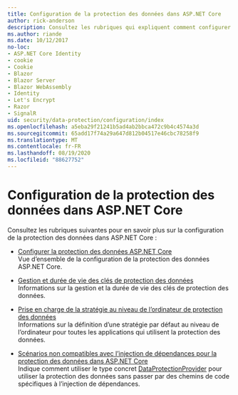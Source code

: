 ```yaml
---
title: Configuration de la protection des données dans ASP.NET Core
author: rick-anderson
description: Consultez les rubriques qui expliquent comment configurer la protection des données dans ASP.NET Core.
ms.author: riande
ms.date: 10/12/2017
no-loc:
- ASP.NET Core Identity
- cookie
- Cookie
- Blazor
- Blazor Server
- Blazor WebAssembly
- Identity
- Let's Encrypt
- Razor
- SignalR
uid: security/data-protection/configuration/index
ms.openlocfilehash: a5eba29f21241b5ad4ab2bbca472c9b4c4574a3d
ms.sourcegitcommit: 65add17f74a29a647d812b04517e46cbc78258f9
ms.translationtype: MT
ms.contentlocale: fr-FR
ms.lasthandoff: 08/19/2020
ms.locfileid: "88627752"
---
```

# <a name="data-protection-configuration-in-aspnet-core"></a>Configuration de la protection des données dans ASP.NET Core

Consultez les rubriques suivantes pour en savoir plus sur la configuration de la protection des données dans ASP.NET Core :

* [Configurer la protection des données ASP.NET Core](xref:security/data-protection/configuration/overview)  
  Vue d’ensemble de la configuration de la protection des données ASP.NET Core.

* [Gestion et durée de vie des clés de protection des données](xref:security/data-protection/configuration/default-settings)  
  Informations sur la gestion et la durée de vie des clés de protection des données.

* [Prise en charge de la stratégie au niveau de l’ordinateur de protection des données](xref:security/data-protection/configuration/machine-wide-policy)  
  Informations sur la définition d’une stratégie par défaut au niveau de l’ordinateur pour toutes les applications qui utilisent la protection des données.

* [Scénarios non compatibles avec l’injection de dépendances pour la protection des données dans ASP.NET Core](xref:security/data-protection/configuration/non-di-scenarios)  
  Indique comment utiliser le type concret [DataProtectionProvider](/dotnet/api/Microsoft.AspNetCore.DataProtection.DataProtectionProvider) pour utiliser la protection des données sans passer par des chemins de code spécifiques à l’injection de dépendances.
